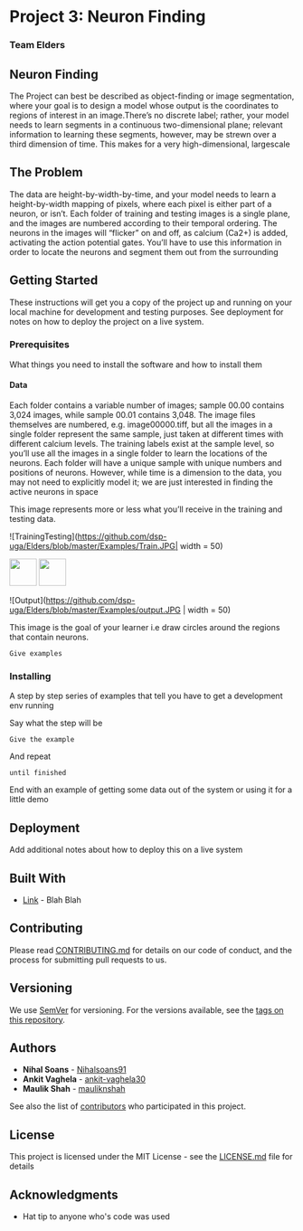 # Project 3: Neuron Finding

### Team Elders

## Neuron Finding

The Project can best be described as object-finding or image segmentation, where your goal is to design a model whose output is the coordinates to regions of interest in an image.There’s no discrete label; rather, your model needs to learn segments in a continuous two-dimensional plane; relevant information to learning these segments, however, may be strewn over a third dimension of time. This makes for a very high-dimensional, largescale 

## The Problem
The data are height-by-width-by-time, and your model needs to learn a height-by-width mapping of pixels, where each pixel is either part of a neuron, or isn’t. Each folder of training and testing images is a single plane, and the images are numbered according to their temporal ordering. The neurons in the images will “flicker” on and off, as calcium (Ca2+) is added, activating the action potential gates. You’ll have to use this information in order to locate the neurons and segment them out from the surrounding

## Getting Started

These instructions will get you a copy of the project up and running on your local machine for development and testing purposes. See deployment for notes on how to deploy the project on a live system.

### Prerequisites

What things you need to install the software and how to install them

#### Data
Each folder contains a variable number of images; sample 00.00 contains 3,024 images, while sample 00.01 contains 3,048. The image files themselves are numbered, e.g. image00000.tiff, but all the images in a single folder represent the same sample, just taken at different times with different calcium levels. The training labels exist at the sample level, so you’ll use all the images in a single folder to learn the locations of the neurons. Each folder will have a unique sample with unique numbers and positions of neurons. However, while time is a dimension to the data, you may not need to explicitly model it; we are just interested in finding the active neurons in space

This image represents more or less what you’ll receive in the training and testing data.

![TrainingTesting](https://github.com/dsp-uga/Elders/blob/master/Examples/Train.JPG| width = 50)

<img src="https://github.com/dsp-uga/Elders/blob/master/Examples/Train.JPG" width="48">
<img src="https://github.com/dsp-uga/Elders/blob/master/Examples/output.JPG" width="48">

![Output](https://github.com/dsp-uga/Elders/blob/master/Examples/output.JPG | width = 50)

This image is the goal of your learner i.e draw circles around the regions that contain neurons.


```
Give examples
```

### Installing

A step by step series of examples that tell you have to get a development env running

Say what the step will be

```
Give the example
```

And repeat

```
until finished
```

End with an example of getting some data out of the system or using it for a little demo

## Deployment

Add additional notes about how to deploy this on a live system

## Built With

* [Link](http://www.dropwizard.io/1.0.2/docs/) - Blah Blah

## Contributing

Please read [CONTRIBUTING.md](https://github.com/dsp-uga/Elders/blob/master/CONTRIBUTING.md) for details on our code of conduct, and the process for submitting pull requests to us.

## Versioning

We use [SemVer](http://semver.org/) for versioning. For the versions available, see the [tags on this repository](https://github.com/your/project/tags). 

## Authors

* **Nihal Soans** - [Nihalsoans91](https://github.com/nihalsoans91)
* **Ankit Vaghela** - [ankit-vaghela30](https://github.com/ankit-vaghela30)
* **Maulik Shah** - [mauliknshah](https://github.com/mauliknshah)


See also the list of [contributors](https://github.com/dsp-uga/Elders/blob/master/CONTRIBUTORS.md) who participated in this project.

## License

This project is licensed under the MIT License - see the [LICENSE.md](LICENSE.md) file for details

## Acknowledgments

* Hat tip to anyone who's code was used

